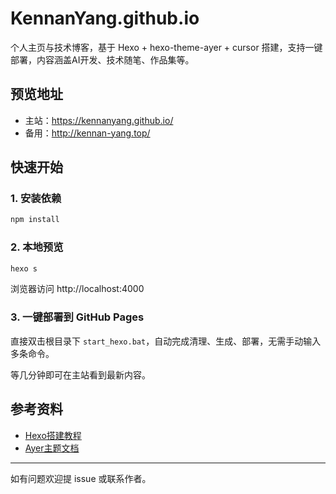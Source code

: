 # KennanYang.github.io

个人主页与技术博客，基于 Hexo + hexo-theme-ayer + cursor 搭建，支持一键部署，内容涵盖AI开发、技术随笔、作品集等。

## 预览地址
- 主站：https://kennanyang.github.io/
- 备用：http://kennan-yang.top/

## 快速开始

### 1. 安装依赖
```bash
npm install
```

### 2. 本地预览
```bash
hexo s
```
浏览器访问 http://localhost:4000

### 3. 一键部署到 GitHub Pages
直接双击根目录下 `start_hexo.bat`，自动完成清理、生成、部署，无需手动输入多条命令。

等几分钟即可在主站看到最新内容。

## 参考资料
- [Hexo搭建教程](https://blog.csdn.net/sinat_37781304/article/details/82729029)
- [Ayer主题文档](https://shen-yu.gitee.io/)

---
如有问题欢迎提 issue 或联系作者。